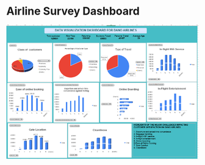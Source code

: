 # Airline Survey Dashboard
![](https://github.com/Blessingochai6/DANO-Airline-customer-survey-data-insights/blob/bc757f83eeae2f3d53054c97f96da0e03955e935/Screenshot%20(41).png)
